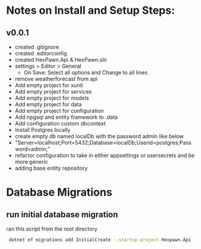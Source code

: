 
# Notes on Install and Setup Steps:

## v0.0.1

- created .gitignore
- created .editorconfig
- created HexPawn.Api & HexPawn.sln
- settings > Editor > General
    - On Save: Select all options and Change to all lines
- remove weatherforecast from api
- Add empty project for xunit
- Add empty project for services
- Add empty project for models
- Add empty project for data
- Add empty project for configuration
- Add npgsql and entity framework to .data
- Add configuration custom dbcontext
- Install Postgres locally
- create empty db named localDb with the password admin like below
- "Server=localhost;Port=5432;Database=localDb;Userid=postgres;Password=admin;"
- refactor configuration to take in either appsettings or usersecrets and be more generic
- adding base entity repository

# Database Migrations

## run initial database migration 

ran this script from the root directory

```bash
 dotnet ef migrations add InitialCreate --startup-project Hexpawn.Api --project HexPawn.Configuration  --output-dir "/Migrations" --context ApplicationDbContext --json
```
